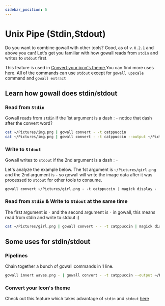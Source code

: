 ```yaml
---
sidebar_position: 5
---
```

# Unix Pipe (Stdin,Stdout)

Do you want to combine gowall with other tools? Good, as of `v.0.2.1` and above you can! 
Let's get you familiar with how gowall reads from `stdin` and writes to `stdout` first.

This feature is used in [Convert your icon's theme ](./conversions/convertIconTheme.md)  You can find more uses here.
All of the commands can use `stdout` except for `gowall upscale` command and `gowall extract`

## Learn how gowall does stdin/stdout

### Read from `Stdin`

Gowall reads from `stdin` if the 1st argument is a dash : `-` notice that dash after the convert word?


```bash
cat ~/Pictures/img.png | gowall convert - -t catppuccin
cat ~/Pictures/img.png | gowall convert - -t catppuccin --output ~/Pictures/gowall/test.png
```

### Write to `Stdout`

Gowall writes to `stdout` if the 2nd argument is a dash : `-`   

Let's analyze the example below. The 1st argument is `~/Pictures/girl.png` and the 2nd argument is `-` so gowall will write the image data after it was processed to `stdout` for other tools to consume.


```
gowall convert ~/Pictures/girl.png - -t catppuccin | magick display -
```

### Read from `Stdin` & Write to `Stdout` at the same time

The first argument is `-` and the second argument is `-` in gowall, this means read from stdin and write to stdout :)

```bash
cat ~/Pictures/girl.png | gowall convert - - -t catppuccin | magick display -
```

## Some uses for stdin/stdout

### Pipelines

Chain together a bunch of gowall commands in 1 line.

```bash
gowall invert waves.png - | gowall convert - -t catppuccin --output ~/Pictures/gowall 
```

### Convert your Icon's theme

Check out this feature which takes advantage of `stdin` and `stdout` [here](./conversions/convertIconTheme.md)